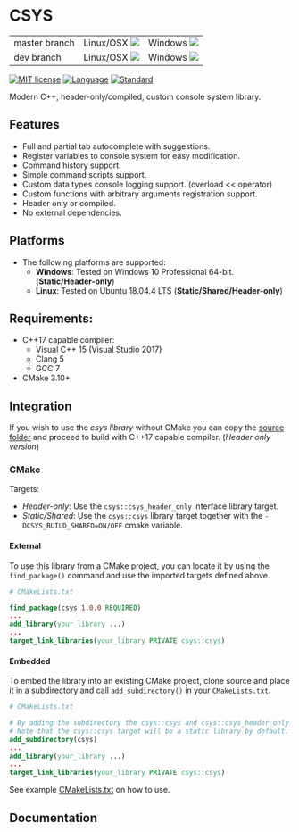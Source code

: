 # CSYS
<table>
    <tr>
        <td>
            master branch
        </td>
        <td>
            Linux/OSX <a href="https://travis-ci.com/rmxbalanque/csys"><img src="https://travis-ci.com/rmxbalanque/csys.svg?branch=master"></a>
        </td>
        <td> 
            Windows <a href="https://ci.appveyor.com/project/rmxbalanque/csys"><img src="https://ci.appveyor.com/api/projects/status/p5e3c6rdysatd6v9/branch/master?svg=true"></a>
        </td>
    </tr>
    <tr>
        <td>
            dev branch
        </td>
        <td>
            Linux/OSX <a href="https://travis-ci.com/rmxbalanque/csys"><img src="https://travis-ci.com/rmxbalanque/csys.svg?branch=development"></a>
        </td>
        <td>
            Windows <a href="https://ci.appveyor.com/project/rmxbalanque/csys"><img src="https://ci.appveyor.com/api/projects/status/p5e3c6rdysatd6v9/branch/development?svg=true"></a>
        </td>
    </tr>
</table>

[![MIT license](https://img.shields.io/badge/License-MIT-green.svg)](https://lbesson.mit-license.org/)
[![Language](https://img.shields.io/badge/language-C++-blue.svg)](https://isocpp.org/)
[![Standard](https://img.shields.io/badge/c%2B%2B-17-blue.svg)](https://en.wikipedia.org/wiki/C%2B%2B17)

Modern C++, header-only/compiled, custom console system library.

## Features
- Full and partial tab autocomplete with suggestions.
- Register variables to console system for easy modification.
- Command history support.
- Simple command scripts support.
- Custom data types console logging support. (overload << operator)
- Custom functions with arbitrary arguments registration support. 
- Header only or compiled.
- No external dependencies.

## Platforms
- The following platforms are supported:
    - __Windows__: Tested on Windows 10 Professional 64-bit. (__Static/Header-only__)
    - __Linux__: Tested on Ubuntu 18.04.4 LTS (__Static/Shared/Header-only__)
    
## Requirements:
- C++17 capable compiler:
    - Visual C++ 15 (Visual Studio 2017)
    - Clang 5
    - GCC 7
- CMake 3.10+

## Integration
If you wish to use the _csys library_ without CMake you can copy the [source folder](https://github.com/rmxbalanque/csys/tree/master/include/csys) and proceed to build with C++17 capable compiler. (_Header only version_)
      
### CMake
Targets:

- _Header-only_: Use the `csys::csys_header_only` interface library target.
- _Static/Shared_: Use the `csys::csys` library target together with the `-DCSYS_BUILD_SHARED=ON/OFF` cmake variable. 

#### External
To use this library from a CMake project, you can locate it by using the `find_package()` command and use the imported targets defined above.
```CMake
# CMakeLists.txt

find_package(csys 1.0.0 REQUIRED)
...
add_library(your_library ...)
...
target_link_libraries(your_library PRIVATE csys::csys)
```
#### Embedded
To embed the library into an existing CMake project, clone source and place it in a subdirectory and call `add_subdirectory()` in your `CMakeLists.txt`.
```CMake
# CMakeLists.txt

# By adding the subdirectory the csys::csys and csys::csys_header_only targets will be defined. 
# Note that the csys::csys target will be a static library by default.
add_subdirectory(csys)
...
add_library(your_library ...)
...
target_link_libraries(your_library PRIVATE csys::csys)
```

See example [CMakeLists.txt](https://github.com/rmxbalanque/csys/blob/master/examples/simple_example/CMakeLists.txt) on how to use.

## Documentation
